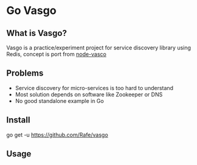 # Go Vasgo

## What is Vasgo?

Vasgo is a practice/experiment project for service discovery library using Redis, concept is port from [node-vasco](https://github.com/asyncanup/vasco)

## Problems

+ Service discovery for micro-services is too hard to understand
+ Most solution depends on software like Zookeeper or DNS
+ No good standalone example in Go

## Install

go get -u https://github.com/Rafe/vasgo

## Usage
